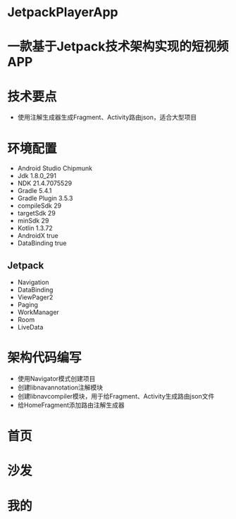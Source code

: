 # JetpackPlayerApp

# 一款基于Jetpack技术架构实现的短视频APP 

# 技术要点
- 使用注解生成器生成Fragment、Activity路由json，适合大型项目

# 环境配置
- Android Studio Chipmunk
- Jdk 1.8.0_291
- NDK 21.4.7075529
- Gradle 5.4.1
- Gradle Plugin 3.5.3
- compileSdk 29
- targetSdk 29
- minSdk 29
- Kotlin 1.3.72
- AndroidX true
- DataBinding true

## Jetpack
- Navigation
- DataBinding
- ViewPager2
- Paging
- WorkManager
- Room
- LiveData

# 架构代码编写
- 使用Navigator模式创建项目
- 创建libnavannotation注解模块
- 创建libnavcompiler模块，用于给Fragment、Activity生成路由json文件
- 给HomeFragment添加路由注解生成器


# 首页
# 沙发
# 我的